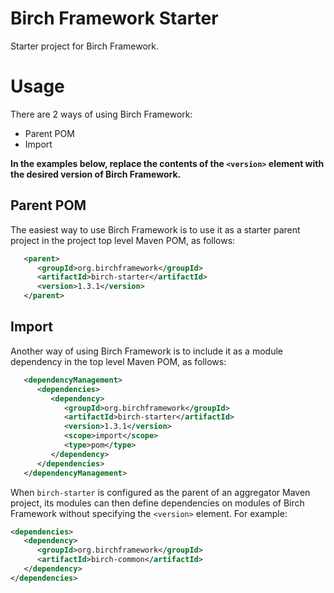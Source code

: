 # Birch Framework Starter
Starter project for Birch Framework.

# Usage
There are 2 ways of using Birch Framework:

* Parent POM
* Import

**In the examples below, replace the contents of the `<version>` element with the desired version of Birch Framework.**
## Parent POM
The easiest way to use Birch Framework is to use it as a starter parent project in the project top level Maven POM, as follows:
```xml
   <parent>
      <groupId>org.birchframework</groupId>
      <artifactId>birch-starter</artifactId>
      <version>1.3.1</version>
   </parent>
```
## Import
Another way of using Birch Framework is to include it as a module dependency in the top level Maven POM, as follows:
```xml
   <dependencyManagement>
      <dependencies>
         <dependency>
            <groupId>org.birchframework</groupId>
            <artifactId>birch-starter</artifactId>
            <version>1.3.1</version>
            <scope>import</scope>
            <type>pom</type>
         </dependency>
      </dependencies>
   </dependencyManagement>
```

When `birch-starter` is configured as the parent of an aggregator Maven project, its modules can then define dependencies on modules of Birch Framework
without specifying the `<version>` element.  For example:
```xml
<dependencies>
   <dependency>
      <groupId>org.birchframework</groupId>
      <artifactId>birch-common</artifactId>
   </dependency>
</dependencies>
```